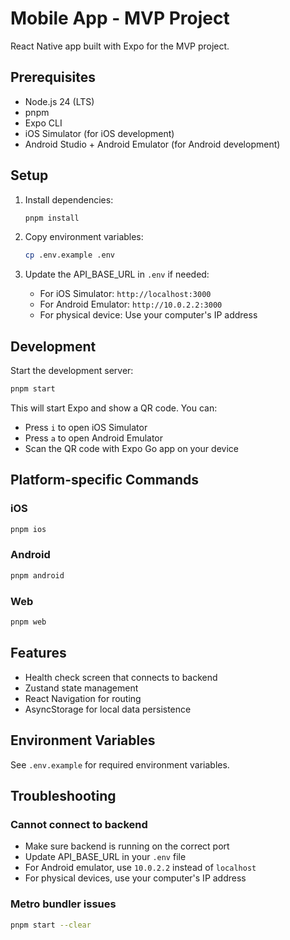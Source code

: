 # Mobile App - MVP Project

React Native app built with Expo for the MVP project.

## Prerequisites

- Node.js 24 (LTS)
- pnpm
- Expo CLI
- iOS Simulator (for iOS development)
- Android Studio + Android Emulator (for Android development)

## Setup

1. Install dependencies:

   ```bash
   pnpm install
   ```

2. Copy environment variables:

   ```bash
   cp .env.example .env
   ```

3. Update the API_BASE_URL in `.env` if needed:
   - For iOS Simulator: `http://localhost:3000`
   - For Android Emulator: `http://10.0.2.2:3000`
   - For physical device: Use your computer's IP address

## Development

Start the development server:

```bash
pnpm start
```

This will start Expo and show a QR code. You can:

- Press `i` to open iOS Simulator
- Press `a` to open Android Emulator
- Scan the QR code with Expo Go app on your device

## Platform-specific Commands

### iOS

```bash
pnpm ios
```

### Android

```bash
pnpm android
```

### Web

```bash
pnpm web
```

## Features

- Health check screen that connects to backend
- Zustand state management
- React Navigation for routing
- AsyncStorage for local data persistence

## Environment Variables

See `.env.example` for required environment variables.

## Troubleshooting

### Cannot connect to backend

- Make sure backend is running on the correct port
- Update API_BASE_URL in your `.env` file
- For Android emulator, use `10.0.2.2` instead of `localhost`
- For physical devices, use your computer's IP address

### Metro bundler issues

```bash
pnpm start --clear
```
